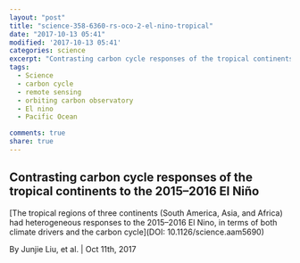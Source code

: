 ```yaml
---
layout: "post"
title: "science-358-6360-rs-oco-2-el-nino-tropical"
date: "2017-10-13 05:41"
modified: '2017-10-13 05:41'
categories: science
excerpt: "Contrasting carbon cycle responses of the tropical continents to the 2015–2016 El Niño"
tags:
  - Science
  - carbon cycle
  - remote sensing
  - orbiting carbon observatory
  - El nino
  - Pacific Ocean

comments: true
share: true
---
```


## Contrasting carbon cycle responses of the tropical continents to the 2015–2016 El Niño

[The tropical regions of three continents (South America, Asia, and Africa) had heterogeneous responses to the 2015–2016 El Nino, in terms of both climate drivers and the carbon cycle](DOI: 10.1126/science.aam5690)

By Junjie Liu, et al. | Oct 11th, 2017
